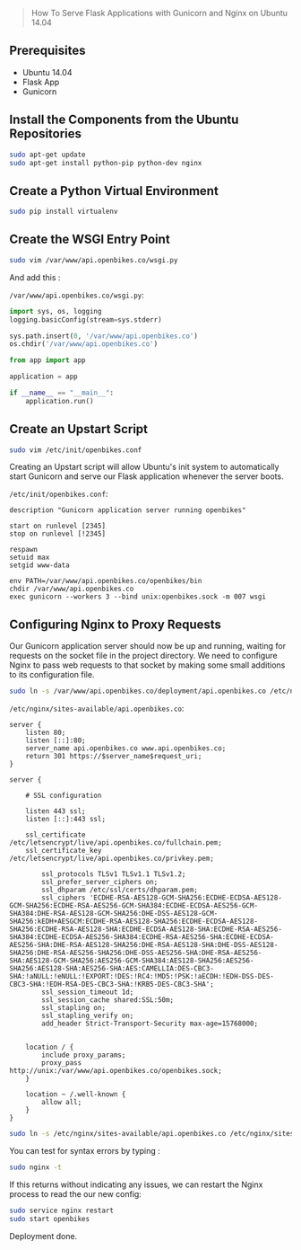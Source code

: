 > How To Serve Flask Applications with Gunicorn and Nginx on Ubuntu 14.04

## Prerequisites

- Ubuntu 14.04
- Flask App
- Gunicorn

## Install the Components from the Ubuntu Repositories

```sh
sudo apt-get update
sudo apt-get install python-pip python-dev nginx
```

## Create a Python Virtual Environment

```sh
sudo pip install virtualenv
```

## Create the WSGI Entry Point

```sh
sudo vim /var/www/api.openbikes.co/wsgi.py
```

And add this :

`/var/www/api.openbikes.co/wsgi.py`:
```python
import sys, os, logging
logging.basicConfig(stream=sys.stderr)

sys.path.insert(0, '/var/www/api.openbikes.co')
os.chdir('/var/www/api.openbikes.co')

from app import app

application = app

if __name__ == "__main__":
    application.run()
```

## Create an Upstart Script

```sh
sudo vim /etc/init/openbikes.conf
```
Creating an Upstart script will allow Ubuntu's init system to automatically start Gunicorn and serve our Flask application whenever the server boots.

`/etc/init/openbikes.conf`:
```
description "Gunicorn application server running openbikes"

start on runlevel [2345]
stop on runlevel [!2345]

respawn
setuid max
setgid www-data

env PATH=/var/www/api.openbikes.co/openbikes/bin
chdir /var/www/api.openbikes.co
exec gunicorn --workers 3 --bind unix:openbikes.sock -m 007 wsgi
```

## Configuring Nginx to Proxy Requests

Our Gunicorn application server should now be up and running, waiting for requests on the socket file in the project directory. We need to configure Nginx to pass web requests to that socket by making some small additions to its configuration file.

```sh
sudo ln -s /var/www/api.openbikes.co/deployment/api.openbikes.co /etc/nginx/sites-available/
```

`/etc/nginx/sites-available/api.openbikes.co`:
```
server {
    listen 80;
    listen [::]:80;
    server_name api.openbikes.co www.api.openbikes.co;
    return 301 https://$server_name$request_uri;
}

server {

    # SSL configuration

    listen 443 ssl;
    listen [::]:443 ssl;

    ssl_certificate /etc/letsencrypt/live/api.openbikes.co/fullchain.pem;
    ssl_certificate_key /etc/letsencrypt/live/api.openbikes.co/privkey.pem;

        ssl_protocols TLSv1 TLSv1.1 TLSv1.2;
        ssl_prefer_server_ciphers on;
        ssl_dhparam /etc/ssl/certs/dhparam.pem;
        ssl_ciphers 'ECDHE-RSA-AES128-GCM-SHA256:ECDHE-ECDSA-AES128-GCM-SHA256:ECDHE-RSA-AES256-GCM-SHA384:ECDHE-ECDSA-AES256-GCM-SHA384:DHE-RSA-AES128-GCM-SHA256:DHE-DSS-AES128-GCM-SHA256:kEDH+AESGCM:ECDHE-RSA-AES128-SHA256:ECDHE-ECDSA-AES128-SHA256:ECDHE-RSA-AES128-SHA:ECDHE-ECDSA-AES128-SHA:ECDHE-RSA-AES256-SHA384:ECDHE-ECDSA-AES256-SHA384:ECDHE-RSA-AES256-SHA:ECDHE-ECDSA-AES256-SHA:DHE-RSA-AES128-SHA256:DHE-RSA-AES128-SHA:DHE-DSS-AES128-SHA256:DHE-RSA-AES256-SHA256:DHE-DSS-AES256-SHA:DHE-RSA-AES256-SHA:AES128-GCM-SHA256:AES256-GCM-SHA384:AES128-SHA256:AES256-SHA256:AES128-SHA:AES256-SHA:AES:CAMELLIA:DES-CBC3-SHA:!aNULL:!eNULL:!EXPORT:!DES:!RC4:!MD5:!PSK:!aECDH:!EDH-DSS-DES-CBC3-SHA:!EDH-RSA-DES-CBC3-SHA:!KRB5-DES-CBC3-SHA';
        ssl_session_timeout 1d;
        ssl_session_cache shared:SSL:50m;
        ssl_stapling on;
        ssl_stapling_verify on;
        add_header Strict-Transport-Security max-age=15768000;


    location / {
        include proxy_params;
        proxy_pass http://unix:/var/www/api.openbikes.co/openbikes.sock;
    }

    location ~ /.well-known {
        allow all;
    }
}
```

```sh
sudo ln -s /etc/nginx/sites-available/api.openbikes.co /etc/nginx/sites-enabled
```

You can test for syntax errors by typing :
```sh
sudo nginx -t
```
If this returns without indicating any issues, we can restart the Nginx process to read the our new config:

```sh
sudo service nginx restart
sudo start openbikes
```

Deployment done.
